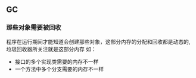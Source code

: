 ## GC
### 那些对象需要被回收

  程序在运行期间才能知道会创建那些对象，这部分内存的分配和回收都是动态的,垃圾回收器所关注就是这部分内存 如：
  * 接口的多个实现类需要的内存不一样
  * 一个方法中多个分支需要的内存不一样


